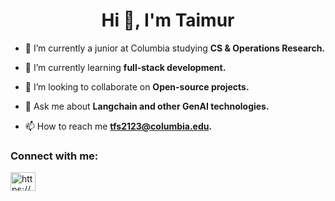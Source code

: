 <h1 align="center">Hi 👋, I'm Taimur</h1>

- 🔭 I’m currently a junior at Columbia studying **CS & Operations Research.**

- 🌱 I’m currently learning **full-stack development.**

- 👯 I’m looking to collaborate on **Open-source projects.**

- 💬 Ask me about **Langchain and other GenAI technologies.**

- 📫 How to reach me **tfs2123@columbia.edu.**

<h3 align="left">Connect with me:</h3>
<p align="left">
<a href="https://linkedin.com/in/https://www.linkedin.com/in/taimur-shaikh/" target="blank"><img align="center" src="https://raw.githubusercontent.com/rahuldkjain/github-profile-readme-generator/master/src/images/icons/Social/linked-in-alt.svg" alt="https://www.linkedin.com/in/taimur-shaikh/" height="30" width="40" /></a>
</p>
